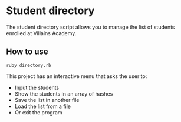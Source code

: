 # Student directory

The student directory script allows you to manage the list of students
enrolled at Villains Academy.

## How to use

````shell
ruby directory.rb
````
This project has an interactive menu that asks the user to:
- Input the students
- Show the students in an array of hashes
- Save the list in another file
- Load the list from a file
- Or exit the program
